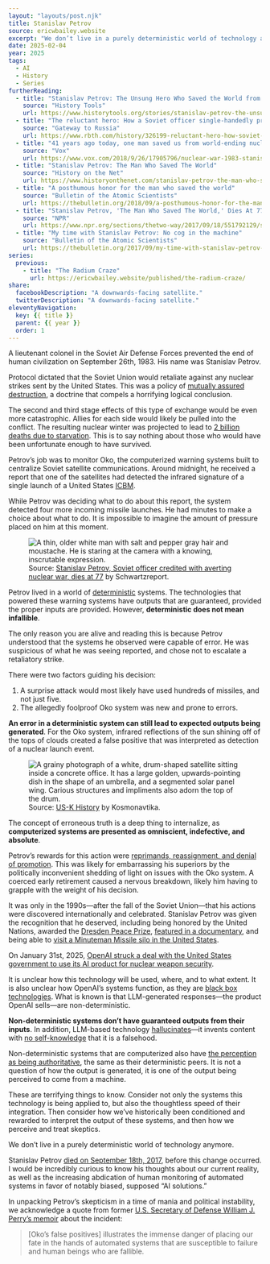```yaml
---
layout: "layouts/post.njk"
title: Stanislav Petrov
source: ericwbailey.website
excerpt: "We don’t live in a purely deterministic world of technology anymore"
date: 2025-02-04
year: 2025
tags:
  - AI
  - History
  - Series
furtherReading:
  - title: "Stanislav Petrov: The Unsung Hero Who Saved the World from Nuclear Annihilation"
    source: "History Tools"
    url: https://www.historytools.org/stories/stanislav-petrov-the-unsung-hero-who-saved-the-world-from-nuclear-annihilation
  - title: "The reluctant hero: How a Soviet officer single-handedly prevented WWIII"
    source: "Gateway to Russia"
    url: https://www.rbth.com/history/326199-reluctant-hero-how-soviet-officer
  - title: "41 years ago today, one man saved us from world-ending nuclear war"
    source: "Vox"
    url: https://www.vox.com/2018/9/26/17905796/nuclear-war-1983-stanislav-petrov-soviet-union
  - title: "Stanislav Petrov: The Man Who Saved The World"
    source: "History on the Net"
    url: https://www.historyonthenet.com/stanislav-petrov-the-man-who-saved-the-world
  - title: "A posthumous honor for the man who saved the world"
    source: "Bulletin of the Atomic Scientists"
    url: https://thebulletin.org/2018/09/a-posthumous-honor-for-the-man-who-saved-the-world/
  - title: "Stanislav Petrov, 'The Man Who Saved The World,' Dies At 77"
    source: "NPR"
    url: https://www.npr.org/sections/thetwo-way/2017/09/18/551792129/stanislav-petrov-the-man-who-saved-the-world-dies-at-77
  - title: "My time with Stanislav Petrov: No cog in the machine"
    source: "Bulletin of the Atomic Scientists"
    url: https://thebulletin.org/2017/09/my-time-with-stanislav-petrov-no-cog-in-the-machine/
series:
  previous:
    - title: "The Radium Craze"
      url: https://ericwbailey.website/published/the-radium-craze/
share:
  facebookDescription: "A downwards-facing satellite."
  twitterDescription: "A downwards-facing satellite."
eleventyNavigation:
  key: {{ title }}
  parent: {{ year }}
  order: 1
---
```


A lieutenant colonel in the Soviet Air Defense Forces prevented the end of human civilization on September 26th, 1983. His name was Stanislav Petrov.

Protocol dictated that the Soviet Union would retaliate against any nuclear strikes sent by the United States. This was a policy of [mutually assured destruction](https://en.wikipedia.org/wiki/Mutual_assured_destruction), a doctrine that compels a horrifying logical conclusion.

The second and third stage effects of this type of exchange would be even more catastrophic. Allies for each side would likely be pulled into the conflict. The resulting nuclear winter was projected to lead to [2 billion deaths due to starvation](https://www.ippnw.org/programs/nuclear-weapons-abolition/nuclear-famine-climate-effects-of-regional-nuclear-war). This is to say nothing about those who would have been unfortunate enough to have survived.

Petrov’s job was to monitor Oko, the computerized warning systems built to centralize Soviet satellite communications. Around midnight, he received a report that one of the satellites had detected the infrared signature of a single launch of a United States [ICBM](https://en.wikipedia.org/wiki/Intercontinental_ballistic_missile).

While Petrov was deciding what to do about this report, the system detected four more incoming missile launches. He had minutes to make a choice about what to do. It is impossible to imagine the amount of pressure placed on him at this moment.

<figure
  role="figure"
  aria-label="Source: Stanislav Petrov, Soviet officer credited with averting nuclear war, dies at 77, by Schwartzreport.">
  <img
    alt="A thin, older white man with salt and pepper gray hair and moustache. He is staring at the camera with a knowing, inscrutable expression."
    loading="lazy"
    src="{{ '/img/posts/stanislav-petrov/stanislav-petrov.jpg' | url }}" />
  <figcaption>
    <span class="typography-small-caps">Source:</span> <a href="https://www.schwartzreport.net/2017/09/21/stanislav-petrov-soviet-officer-credited-averting-nuclear-war-dies-77/">Stanislav Petrov, Soviet officer credited with averting nuclear war, dies at 77</a> by Schwartzreport.
  </figcaption>
</figure>

Petrov lived in a world of [deterministic](https://en.wikipedia.org/wiki/Deterministic_system) systems. The technologies that powered these warning systems have outputs that are guaranteed, provided the proper inputs are provided. However, **deterministic does not mean infallible**.

The only reason you are alive and reading this is because Petrov understood that the systems he observed were capable of error. He was suspicious of what he was seeing reported, and chose not to escalate a retaliatory strike.

There were two factors guiding his decision:

1. A surprise attack would most likely have used hundreds of missiles, and not just five.
2. The allegedly foolproof Oko system was new and prone to errors.

**An error in a deterministic system can still lead to expected outputs being generated**. For the Oko system, infrared reflections of the sun shining off of the tops of clouds created a false positive that was interpreted as detection of a nuclear launch event.

<figure
  role="figure"
  aria-label="Source: US-K History by Kosmonavtika.">
  <img
    alt="A grainy photograph of a white, drum-shaped satellite sitting inside a concrete office. It has a large golden, upwards-pointing dish in the shape of an umbrella, and a segmented solar panel wing. Carious structures and impliments also adorn the top of the drum."
    loading="lazy"
    src="{{ '/img/posts/stanislav-petrov/cosmos-520-satellite.jpg' | url }}" />
  <figcaption>
    <span class="typography-small-caps">Source:</span> <a href="https://www.kosmonavtika.com/satellites/oko/hist/hist.html">US-K History</a> by Kosmonavtika.
  </figcaption>
</figure>

The concept of erroneous truth is a deep thing to internalize, as **computerized systems are presented as omniscient, indefective, and absolute**.

Petrov’s rewards for this action were [reprimands, reassignment, and denial of promotion](https://www.washingtonpost.com/wp-srv/inatl/longterm/coldwar/shatter021099b.htm). This was likely for embarrassing his superiors by the politically inconvenient shedding of light on issues with the Oko system. A coerced early retirement caused a nervous breakdown, likely him having to grapple with the weight of his decision.

It was only in the 1990s—after the fall of the Soviet Union—that his actions were discovered internationally and celebrated. Stanislav Petrov was given the recognition that he deserved, including being honored by the United Nations, awarded the [Dresden Peace Prize](https://dresdner-friedenspreis.de/laureates/lang-en/), [featured in a documentary](https://www.imdb.com/title/tt2277106/), and being able to [visit a Minuteman Missile silo in the United States](https://www.nps.gov/people/stanislav_petrov.htm).

On January 31st, 2025, [OpenAI struck a deal with the United States government to use its AI product for nuclear weapon security](https://futurism.com/openai-signs-deal-us-government-nuclear-weapon-security).

It is unclear how this technology will be used, where, and to what extent. It is also unclear how OpenAI’s systems function, as they are [black box technologies](https://en.wikipedia.org/wiki/Black_box). What is known is that LLM-generated responses—the product OpenAI sells—are non-deterministic.

**Non-deterministic systems don’t have guaranteed outputs from their inputs**. In addition, LLM-based technology [hallucinates](https://futurism.com/the-byte/openai-chatgpt-accuses-crimes)—it invents content with [no self-knowledge](https://online.hull.ac.uk/blog/what-is-artificial-intelligence-and-how-is-it-different-from-human-intelligence) that it is a falsehood.

Non-deterministic systems that are computerized also have [the perception as being authoritative](https://www.wired.com/story/the-less-people-know-about-ai-the-more-they-like-it/), the same as their deterministic peers. It is not a question of how the output is generated, it is one of the output being perceived to come from a machine.

These are terrifying things to know. Consider not only the systems this technology is being applied to, but also the thoughtless speed of their integration. Then consider how we’ve historically been conditioned and rewarded to interpret the output of these systems, and then how we perceive and treat skeptics.

We don’t live in a purely deterministic world of technology anymore.

Stanislav Petrov [died on September 18th, 2017](https://www.npr.org/sections/thetwo-way/2017/09/18/551792129/stanislav-petrov-the-man-who-saved-the-world-dies-at-77), before this change occurred. I would be incredibly curious to know his thoughts about our current reality, as well as the increasing abdication of human monitoring of automated systems in favor of notably biased, supposed “AI solutions.”

In unpacking Petrov’s skepticism in a time of mania and political instability, we acknowledge a quote from former [U.S. Secretary of Defense William J. Perry’s memoir](https://bookshop.org/p/books/my-journey-at-the-nuclear-brink-william-perry/11022201?ean=9780804797122&next=t&next=t) about the incident:

> [Oko’s false positives] illustrates the immense danger of placing our fate in the hands of automated systems that are susceptible to failure and human beings who are fallible.




